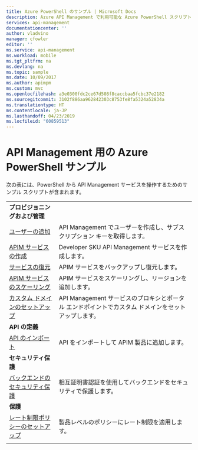```yaml
---
title: Azure PowerShell のサンプル | Microsoft Docs
description: Azure API Management で利用可能な Azure PowerShell スクリプトについて説明します。
services: api-management
documentationcenter: ''
author: vladvino
manager: cfowler
editor: ''
ms.service: api-management
ms.workload: mobile
ms.tgt_pltfrm: na
ms.devlang: na
ms.topic: sample
ms.date: 10/09/2017
ms.author: apimpm
ms.custom: mvc
ms.openlocfilehash: a3e0300fdc2ce67d508f8caccbaa5fcbc37e2182
ms.sourcegitcommit: 3102f886aa962842303c8753fe8fa5324a52834a
ms.translationtype: HT
ms.contentlocale: ja-JP
ms.lasthandoff: 04/23/2019
ms.locfileid: "60859513"
---
```

# <a name="azure-powershell-samples-for-api-management"></a>API Management 用の Azure PowerShell サンプル

次の表には、PowerShell から API Management サービスを操作するためのサンプル スクリプトが含まれます。

| | |
|-|-|
|**プロビジョニングおよび管理**||
|[ユーザーの追加](./scripts/powershell-add-user-and-get-subscription-key.md?toc=%2fpowershell%2fmodule%2ftoc.json)| API Management でユーザーを作成し、サブスクリプション キーを取得します。|
|[APIM サービスの作成](./scripts/powershell-create-apim-service.md?toc=%2fpowershell%2fmodule%2ftoc.json)|Developer SKU API Management サービスを作成します。|
|[サービスの復元](./scripts/powershell-backup-restore-apim-service.md?toc=%2fpowershell%2fmodule%2ftoc.json)|APIM サービスをバックアップし復元します。|
|[APIM サービスのスケーリング](./scripts/powershell-scale-and-addregion-apim-service.md?toc=%2fpowershell%2fmodule%2ftoc.json)|APIM サービスをスケーリングし、リージョンを追加します。|
|[カスタム ドメインのセットアップ](./scripts/powershell-setup-custom-domain.md?toc=%2fpowershell%2fmodule%2ftoc.json)|API Management サービスのプロキシとポータル エンドポイントでカスタム ドメインをセットアップします。|
|**API の定義**||
|[API のインポート](./scripts/powershell-import-api-and-add-to-product.md?toc=%2fpowershell%2fmodule%2ftoc.json)|API をインポートして APIM 製品に追加します。|
|**セキュリティ保護**||
|[バックエンドのセキュリティ保護](./scripts/powershell-secure-backend-with-mutual-certificate-authentication.md?toc=%2fpowershell%2fmodule%2ftoc.json)|相互証明書認証を使用してバックエンドをセキュリティで保護します。|
|**保護**||
|[レート制限ポリシーのセットアップ](./scripts/powershell-setup-rate-limit-policy.md?toc=%2fpowershell%2fmodule%2ftoc.json)|製品レベルのポリシーにレート制限を適用します。 |
|||
